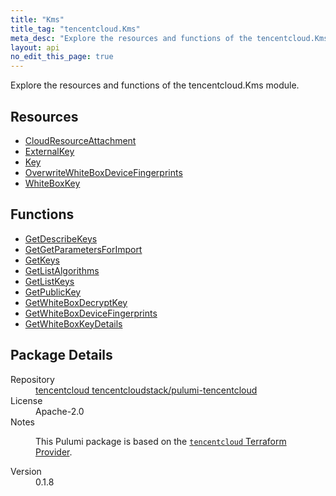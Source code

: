 ```yaml
---
title: "Kms"
title_tag: "tencentcloud.Kms"
meta_desc: "Explore the resources and functions of the tencentcloud.Kms module."
layout: api
no_edit_this_page: true
---
```


<!-- WARNING: this file was generated by Pulumi Docs Generator. -->
<!-- Do not edit by hand unless you're certain you know what you are doing! -->

Explore the resources and functions of the tencentcloud.Kms module.

<h2 id="resources">Resources</h2>
<ul class="api">
    <li><a href="cloudresourceattachment/" title="CloudResourceAttachment"><span class="api-symbol api-symbol--resource"></span>CloudResourceAttachment</a></li>
    <li><a href="externalkey/" title="ExternalKey"><span class="api-symbol api-symbol--resource"></span>ExternalKey</a></li>
    <li><a href="key/" title="Key"><span class="api-symbol api-symbol--resource"></span>Key</a></li>
    <li><a href="overwritewhiteboxdevicefingerprints/" title="OverwriteWhiteBoxDeviceFingerprints"><span class="api-symbol api-symbol--resource"></span>OverwriteWhiteBoxDeviceFingerprints</a></li>
    <li><a href="whiteboxkey/" title="WhiteBoxKey"><span class="api-symbol api-symbol--resource"></span>WhiteBoxKey</a></li>
</ul>

<h2 id="functions">Functions</h2>
<ul class="api">
    <li><a href="getdescribekeys/" title="GetDescribeKeys"><span class="api-symbol api-symbol--function"></span>GetDescribeKeys</a></li>
    <li><a href="getgetparametersforimport/" title="GetGetParametersForImport"><span class="api-symbol api-symbol--function"></span>GetGetParametersForImport</a></li>
    <li><a href="getkeys/" title="GetKeys"><span class="api-symbol api-symbol--function"></span>GetKeys</a></li>
    <li><a href="getlistalgorithms/" title="GetListAlgorithms"><span class="api-symbol api-symbol--function"></span>GetListAlgorithms</a></li>
    <li><a href="getlistkeys/" title="GetListKeys"><span class="api-symbol api-symbol--function"></span>GetListKeys</a></li>
    <li><a href="getpublickey/" title="GetPublicKey"><span class="api-symbol api-symbol--function"></span>GetPublicKey</a></li>
    <li><a href="getwhiteboxdecryptkey/" title="GetWhiteBoxDecryptKey"><span class="api-symbol api-symbol--function"></span>GetWhiteBoxDecryptKey</a></li>
    <li><a href="getwhiteboxdevicefingerprints/" title="GetWhiteBoxDeviceFingerprints"><span class="api-symbol api-symbol--function"></span>GetWhiteBoxDeviceFingerprints</a></li>
    <li><a href="getwhiteboxkeydetails/" title="GetWhiteBoxKeyDetails"><span class="api-symbol api-symbol--function"></span>GetWhiteBoxKeyDetails</a></li>
</ul>

<h2 id="package-details">Package Details</h2>
<dl class="package-details">
	<dt>Repository</dt>
	<dd><a href="https://github.com/tencentcloudstack/pulumi-tencentcloud">tencentcloud tencentcloudstack/pulumi-tencentcloud</a></dd>
	<dt>License</dt>
	<dd>Apache-2.0</dd>
	<dt>Notes</dt>
	<dd><p>This Pulumi package is based on the <a href="https://github.com/tencentcloudstack/terraform-provider-tencentcloud"><code>tencentcloud</code> Terraform Provider</a>.</p>
</dd>
	<dt>Version</dt>
	<dd>0.1.8</dd>
</dl>

